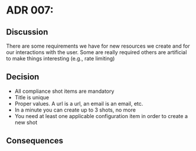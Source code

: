 # ADR 007: 

## Discussion
There are some requirements we have for new resources we create and for our interactions with the user. Some are really 
required others are artificial to make things interesting (e.g., rate limiting)

## Decision
* All compliance shot items are mandatory
* Title is unique
* Proper values. A url is a url, an email is an email, etc.
* In a minute you can create up to 3 shots, no more
* You need at least one applicable configuration item in order to create a new shot

## Consequences
